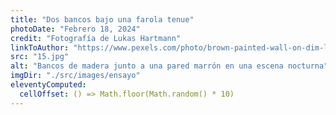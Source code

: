 ```yaml
---
title: "Dos bancos bajo una farola tenue"
photoDate: "Febrero 18, 2024"
credit: "Fotografía de Lukas Hartmann"
linkToAuthor: "https://www.pexels.com/photo/brown-painted-wall-on-dim-light-1055613/"
src: "15.jpg"
alt: "Bancos de madera junto a una pared marrón en una escena nocturna"
imgDir: "./src/images/ensayo"
eleventyComputed:
  cellOffset: () => Math.floor(Math.random() * 10)
---
```

